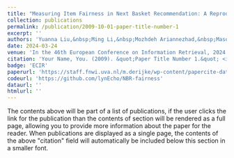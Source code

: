 ```yaml
---
title: "Measuring Item Fairness in Next Basket Recommendation: A Reproducibility Study"
collection: publications
permalink: /publication/2009-10-01-paper-title-number-1
excerpt: ''
authors: 'Yuanna Liu,&nbsp;Ming Li,&nbsp;Mozhdeh Ariannezhad,&nbsp;Masoud Mansoury,&nbsp;Mohammad Aliannejadi,&nbsp;Maarten de Rijke'
date: 2024-03-24
venue: 'In the 46th European Conference on Information Retrieval, 2024'
citation: 'Your Name, You. (2009). &quot;Paper Title Number 1.&quot; <i>Journal 1</i>. 1(1).'
badge: 'ECIR'
paperurl: 'https://staff.fnwi.uva.nl/m.derijke/wp-content/papercite-data/pdf/liu-2024-measuring.pdf'
codeurl: 'https://github.com/lynEcho/NBR-fairness'
dataurl: ''
htmlurl: ''
---
```


The contents above will be part of a list of publications, if the user clicks the link for the publication than the contents of section will be rendered as a full page, allowing you to provide more information about the paper for the reader. When publications are displayed as a single page, the contents of the above "citation" field will automatically be included below this section in a smaller font.
